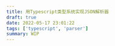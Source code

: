 ```yaml
---
title: 用Typescript类型系统实现JSON解析器
draft: true
date: 2022-05-17 23:01:22
tags: ['typescript', 'parser']
summary: WIP
---
```

